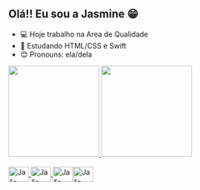 ## Olá!! Eu sou a Jasmine 😁

- 💻 Hoje trabalho na Area de Qualidade
- 📘 Estudando HTML/CSS e Swift
- 😊 Pronouns: ela/dela

<!-- Para melhorar o perfil acesse esse git: https://github.com/anuraghazra/github-readme-stats/blob/master/readme.md#deploy-on-your-own-vercel-instance -->
<div>
  <a href="https://github.com/JasmineSantana"/>
  <img height="180cm" src="https://github-readme-stats.vercel.app/api?username=JasmineSantana&show_icons=true&theme=dracula"/>
  <img height="180cm" src="https://github-readme-stats.vercel.app/api/top-langs/?username=JasmineSantana&layout=compact&theme=dracula"/>
</div>

<!--Para incluir novos icones é só acessar esse site: https://devicon.dev/ -->
<div style="display: inline_block"><br>
<img align="center" alt="Jas-Swift" height="30" width="40" src="https://cdn.jsdelivr.net/gh/devicons/devicon@latest/icons/swift/swift-original.svg" />
<img align="center" alt="Jas-Swift" height="30" width="40" src="https://cdn.jsdelivr.net/gh/devicons/devicon@latest/icons/html5/html5-original-wordmark.svg" />
<img align="center" alt="Jas-Swift" height="30" width="40" src="https://cdn.jsdelivr.net/gh/devicons/devicon@latest/icons/angular/angular-original.svg" /><img align="center" alt="Jas-Swift" height="30" width="40" src="https://cdn.jsdelivr.net/gh/devicons/devicon@latest/icons/selenium/selenium-original.svg" />
 </div>

##
